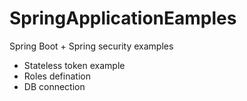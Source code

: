 # SpringApplicationEamples
Spring Boot + Spring security examples
- Stateless token example 
- Roles defination
- DB connection
